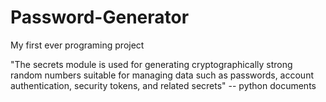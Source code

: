 # Password-Generator
 My first ever programing project

"The secrets module is used for generating cryptographically strong random numbers 
suitable for managing data such as passwords, account authentication, 
security tokens, and related secrets" -- python documents